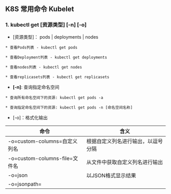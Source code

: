 ## K8S 常用命令 Kubelet

### 1. kubectl get [资源类型] **[-n]** [-o]

* [资源类型]： pods | deployments | nodes
```
* 查看Pods列表 - kubectl get pods 

* 查看Deployment列表 - kubectl get deployments

* 查看nodes列表 - kubectl get nodes

* 查看replicasets列表 - kubectl get replicasets
```

* **[-n]**: 查询指定命名空间
```
* 查询所有命名空间下的资源: kubectl get pods -a

* 查询指定命名空间下的资源: kubectl get pods -n [命名空间名称]
```

* [-o]：格式化输出 

| 命令 | 含义|
| ------------------------ | ------------------------------ |
| -o=custom-columns=自定义列名 | 根据自定义列名进行输出，以逗号分隔 | 
| -o=custom-columns-file=文件名 | 从文件中获取自定义列名进行输出 |
| -o=json                  |	以JSON格式显示结果     |
| -o=jsonpath=<template> |	输出jsonpath表达式定义的字段信息 |
| -o=jsonpath-file=文件名 |	输出jsonpath表达式定义的字段信息，来源于文件 |
| -o=name	| 仅输出资源对象的名称 |
| -o=wide	| 输出额外信息。对于Pod，将输出Pod所在的Node名 |
| -o=yaml	| 以yaml格式显示结果 |